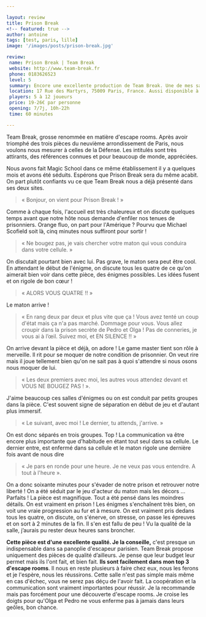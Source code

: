 ```yaml
---

layout: review
title: Prison Break
<!-- featured: true -->
author: antoine
tags: [test, paris, lille]
image: '/images/posts/prison-break.jpg'

review: 
 name: Prison Break | Team Break
 website: http://www.team-break.fr
 phone: 0183626523
 level: 5
 summary: Encore une excellente production de Team Break. Une de mes salles favorites, que je conseille sans hésiter aux joueurs plus expérimentés.
 location: 17 Rue des Martyrs, 75009 Paris, France. Aussi disponible à Lille
 players: 5 à 12 joueurs
 price: 19-26€ par personne
 opening: 7/7j, 10h-22h
 time: 60 minutes

---
```


Team Break, grosse renommée en matière d'escape rooms. Après avoir triomphé des trois pièces du neuvième arrondissement de Paris, nous voulons nous mesurer à celles de la Défense. Les intitulés sont très attirants, des références connues et pour beaucoup de monde, appréciées.

Nous avons fait Magic School dans ce même établissement il y a quelques mois et avons été séduits. Espérons que Prison Break sera du même acabit. On part plutôt confiants vu ce que Team Break nous a déjà présenté dans ses deux sites.

> « Bonjour, on vient pour Prison Break ! » 

Comme à chaque fois, l'accueil est très chaleureux et on discute quelques temps avant que notre hôte nous demande d'enfiler nos tenues de prisonniers. Orange fluo, on part pour l'Amérique ? Pourvu que Michael Scofield soit là, cinq minutes nous suffiront pour sortir !

> « Ne bougez pas, je vais chercher votre maton qui vous conduira dans votre cellule. »

On discutait pourtant bien avec lui. Pas grave, le maton sera peut être cool.
En attendant le début de l'énigme, on discute tous les quatre de ce qu'on aimerait bien voir dans cette pièce, des énigmes possibles. Les idées fusent et on rigole de bon cœur !

> « ALORS VOUS QUATRE !! » 

Le maton arrive ! 

> « En rang deux par deux et plus vite que ça ! Vous avez tenté un coup d'état mais ça n'a pas marché. Dommage pour vous. Vous allez croupir dans la prison secrète de Pedro et Olga ! Pas de conneries, je vous ai à l’œil. Suivez moi, et EN SILENCE !! » 

On arrive devant la pièce et déjà, on adore ! Le game master tient son rôle à merveille. Il rit pour se moquer de notre condition de prisonnier. On veut rire mais il joue tellement bien qu'on ne sait pas à quoi s'attendre si nous osons nous moquer de lui. 

> « Les deux premiers avec moi, les autres vous attendez devant et VOUS NE BOUGEZ PAS ! ». 

J'aime beaucoup ces salles d'énigmes ou on est conduit par petits groupes dans la pièce. C'est souvent signe de séparation en début de jeu et d'autant plus immersif. 

> « Le suivant, avec moi ! Le dernier, tu attends, j'arrive. » 

On est donc séparés en trois groupes. Top ! La communication va être encore plus importante que d'habitude en étant tout seul dans sa cellule. Le dernier entre, est enfermé dans sa cellule et le maton rigole une dernière fois avant de nous dire 


> « Je pars en ronde pour une heure. Je ne veux pas vous entendre. A tout à l'heure ».

On a donc soixante minutes pour s'évader de notre prison et retrouver notre liberté ! On a été séduit par le jeu d'acteur du maton mais les décors … Parfaits ! La pièce est magnifique. Tout a été pensé dans les moindres détails. On est vraiment en prison !
Les énigmes s'enchaînent très bien, on voit une vraie progression au fur et à mesure. On est vraiment pris dedans tous les quatre, on discute, on s'énerve, on stresse, on passe les épreuves et on sort à 2 minutes de la fin. Il s'en est fallu de peu ! Vu la qualité de la salle, j’aurais pu rester deux heures sans broncher.

**Cette pièce est d'une excellente qualité. Je la conseille,** c'est presque un indispensable dans sa panoplie d'escapeur parisien. Team Break propose uniquement des pièces de qualité d’ailleurs. Je pense que leur budget leur permet mais ils l'ont fait, et bien fait. **Ils sont facilement dans mon top 3 d'escape rooms**. Il nous en reste plusieurs à faire chez eux, nous les ferons et je l'espère, nous les réussirons.
Cette salle n'est pas simple mais même en cas d'échec, vous ne serez pas déçu de l'avoir fait. La coopération et la communication sont vraiment importantes pour réussir. Je la recommande mais pas forcément pour une découverte d'escape rooms. Je croise les doigts pour qu'Olga et Pedro ne vous enferme pas à jamais dans leurs geôles, bon chance.